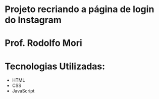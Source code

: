 # Projeto recriando a página de login do Instagram

# Prof. Rodolfo Mori

# Tecnologias Utilizadas:
 - HTML
 - CSS
 - JavaScript

